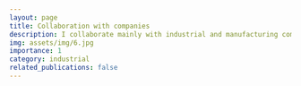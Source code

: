 ```yaml
---
layout: page
title: Collaboration with companies
description: I collaborate mainly with industrial and manufacturing companies. The projects are related to the <a href='https://cal.unibg.it/'>Control and Automation Laboratory</a>. University of Bergamo.
img: assets/img/6.jpg
importance: 1
category: industrial
related_publications: false
---
```


